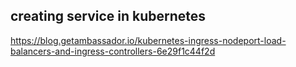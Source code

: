 ## creating service in kubernetes
https://blog.getambassador.io/kubernetes-ingress-nodeport-load-balancers-and-ingress-controllers-6e29f1c44f2d
